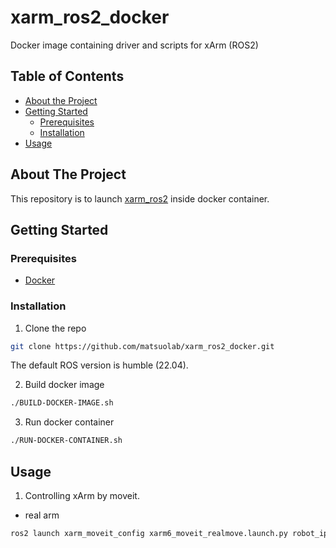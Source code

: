 # xarm_ros2_docker
Docker image containing driver and scripts for xArm (ROS2)

<!-- TABLE OF CONTENTS -->
## Table of Contents

* [About the Project](#about-the-project)
* [Getting Started](#getting-started)
  * [Prerequisites](#prerequisites)
  * [Installation](#installation)
* [Usage](#usage)


<!-- ABOUT THE PROJECT -->
## About The Project
This repository is to launch [xarm_ros2](https://github.com/xArm-Developer/xarm_ros2) inside docker container.


<!-- GETTING STARTED -->
## Getting Started

### Prerequisites

- [Docker](https://docs.docker.com/get-docker/)

### Installation

1. Clone the repo
```sh
git clone https://github.com/matsuolab/xarm_ros2_docker.git
```
The default ROS version is humble (22.04). 

2. Build docker image

```sh
./BUILD-DOCKER-IMAGE.sh
```

3. Run docker container
```sh
./RUN-DOCKER-CONTAINER.sh
```

## Usage

1. Controlling xArm by moveit.

- real arm
```bash
ros2 launch xarm_moveit_config xarm6_moveit_realmove.launch.py robot_ip:=192.168.1.117 [add_gripper:=true]
```